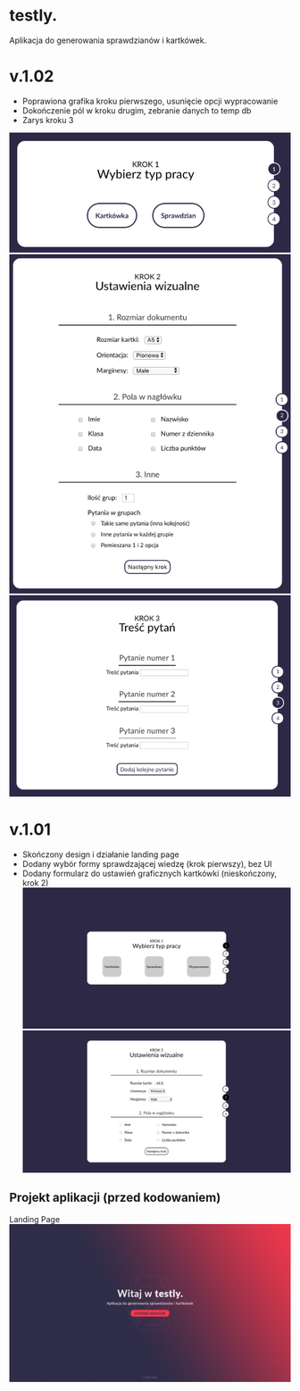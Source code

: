 # testly.
Aplikacja do generowania sprawdzianów i kartkówek.

# v.1.02
 - Poprawiona grafika kroku pierwszego, usunięcie opcji wypracowanie
 - Dokończenie pól w kroku drugim, zebranie danych to temp db
 - Zarys kroku 3
 
![Krok 1 - wybór testu](https://raw.githubusercontent.com/janmager/testly/master/img-git/step1-2.png)
![Krok 2 - usatwienia graficzne kartkówki](https://raw.githubusercontent.com/janmager/testly/master/img-git/step2-2.png)
![Krok 3 - tworzenie pytań](https://raw.githubusercontent.com/janmager/testly/master/img-git/step3-1.png)


# v.1.01
 - Skończony design i działanie landing page
 - Dodany wybór formy sprawdzającej wiedzę (krok pierwszy), bez UI
 - Dodany formularz do ustawień graficznych kartkówki (nieskończony, krok 2)
![Krok 1 - wybór testu](https://raw.githubusercontent.com/janmager/testly/master/img-git/step1-1.png)
![Krok 2 - usatwienia graficzne kartkówki](https://raw.githubusercontent.com/janmager/testly/master/img-git/step2-1.png)

## Projekt aplikacji (przed kodowaniem)
Landing Page
![Landing Page](https://raw.githubusercontent.com/janmager/testly/master/img-git/lp.jpg)
